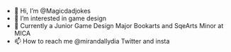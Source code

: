 - 👋 Hi, I’m @Magicdadjokes
- 👀 I’m interested in game design
- 🌱 Currently a Junior Game Design Major
  Bookarts and SqeArts Minor at MICA
- 📫 How to reach me @mirandallydia Twitter and insta

<!---
mirandallydia/mirandallydia is a ✨ special ✨ repository because its `README.md` (this file) appears on your GitHub profile.
You can click the Preview link to take a look at your changes.
--->
